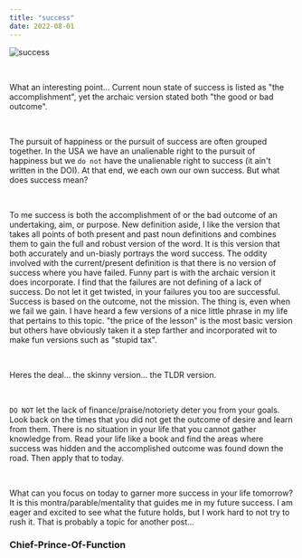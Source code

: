 ```yaml
---
title: "success"
date: 2022-08-01
---
```

![success](https://user-images.githubusercontent.com/79958366/197565529-ddfd6c44-b0e6-4f03-8d9c-d7e58e9369b6.png)

<br>

What an interesting point... Current noun state of success is listed as "the accomplishment", yet the archaic version stated both "the good or bad outcome".

<br>

The pursuit of happiness or the pursuit of success are often grouped together. In the USA we have an unalienable right to the pursuit of happiness but we ```do not``` have the unalienable right to success (it ain't written in the DOI). At that end, we each own our own success. But what does success mean?

<br>

To me success is both the accomplishment of or the bad outcome of an undertaking, aim, or purpose. New definition aside, I like the version that takes all points of both present and past noun definitions and combines them to gain the full and robust version of the word. It is this version that both accurately and un-biasly portrays the word success. The oddity involved with the current/present definition is that there is no version of success where you have failed. Funny part is with the archaic version it does incorporate. I find that the failures are not defining of a lack of success. Do not let it get twisted, in your failures you too are successful. Success is based on the outcome, not the mission. The thing is, even when we fail we gain. I have heard a few versions of a nice little phrase in my life that pertains to this topic. "the price of the lesson" is the most basic version but others have obviously taken it a step farther and incorporated wit to make fun versions such as "stupid tax". 

<br>

Heres the deal... the skinny version... the TLDR version.

<br>

```DO NOT``` let the lack of finance/praise/notoriety deter you from your goals. Look back on the times that you did not get the outcome of desire and learn from them. There is no situation in your life that you cannot gather knowledge from. Read your life like a book and find the areas where success was hidden and the accomplished outcome was found down the road. Then apply that to today.

<br>

What can you focus on today to garner more success in your life tomorrow?
It is this montra/parable/mentality that guides me in my future success. I am eager and excited to see what the future holds, but I work hard to not try to rush it. That is probably a topic for another post...

### Chief-Prince-Of-Function
